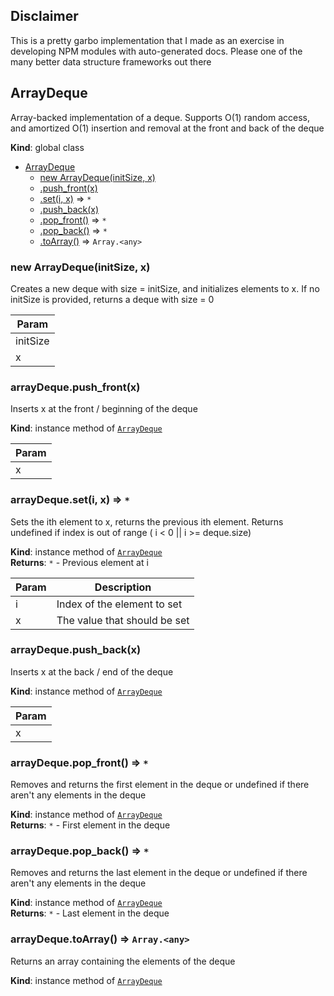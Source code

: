 ## Disclaimer

This is a pretty garbo implementation that I made as an exercise in developing NPM modules with auto-generated docs. Please one of the many better data structure frameworks out there

<a name="ArrayDeque"></a>

## ArrayDeque
Array-backed implementation of a deque. Supports O(1) random access, and amortized O(1) insertion and removal at the front and back of the deque

**Kind**: global class  

* [ArrayDeque](#ArrayDeque)
    * [new ArrayDeque(initSize, x)](#new_ArrayDeque_new)
    * [.push_front(x)](#ArrayDeque+push_front)
    * [.set(i, x)](#ArrayDeque+set) ⇒ <code>\*</code>
    * [.push_back(x)](#ArrayDeque+push_back)
    * [.pop_front()](#ArrayDeque+pop_front) ⇒ <code>\*</code>
    * [.pop_back()](#ArrayDeque+pop_back) ⇒ <code>\*</code>
    * [.toArray()](#ArrayDeque+toArray) ⇒ <code>Array.&lt;any&gt;</code>

<a name="new_ArrayDeque_new"></a>

### new ArrayDeque(initSize, x)
Creates a new deque with size = initSize, and initializes elements to x. If no initSize is provided, returns a deque with size = 0


| Param |
| --- |
| initSize | 
| x | 

<a name="ArrayDeque+push_front"></a>

### arrayDeque.push\_front(x)
Inserts x at the front / beginning of the deque

**Kind**: instance method of [<code>ArrayDeque</code>](#ArrayDeque)  

| Param |
| --- |
| x | 

<a name="ArrayDeque+set"></a>

### arrayDeque.set(i, x) ⇒ <code>\*</code>
Sets the ith element to x, returns the previous ith element. Returns undefined if index is out of range ( i < 0 || i >= deque.size)

**Kind**: instance method of [<code>ArrayDeque</code>](#ArrayDeque)  
**Returns**: <code>\*</code> - Previous element at i  

| Param | Description |
| --- | --- |
| i | Index of the element to set |
| x | The value that should be set |

<a name="ArrayDeque+push_back"></a>

### arrayDeque.push\_back(x)
Inserts x at the back / end of the deque

**Kind**: instance method of [<code>ArrayDeque</code>](#ArrayDeque)  

| Param |
| --- |
| x | 

<a name="ArrayDeque+pop_front"></a>

### arrayDeque.pop\_front() ⇒ <code>\*</code>
Removes and returns the first element in the deque or undefined if there aren't any elements in the deque

**Kind**: instance method of [<code>ArrayDeque</code>](#ArrayDeque)  
**Returns**: <code>\*</code> - First element in the deque  
<a name="ArrayDeque+pop_back"></a>

### arrayDeque.pop\_back() ⇒ <code>\*</code>
Removes and returns the last element in the deque or undefined if there aren't any elements in the deque

**Kind**: instance method of [<code>ArrayDeque</code>](#ArrayDeque)  
**Returns**: <code>\*</code> - Last element in the deque  
<a name="ArrayDeque+toArray"></a>

### arrayDeque.toArray() ⇒ <code>Array.&lt;any&gt;</code>
Returns an array containing the elements of the deque

**Kind**: instance method of [<code>ArrayDeque</code>](#ArrayDeque)  
